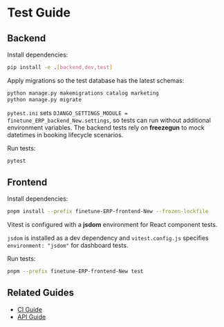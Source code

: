 # Test Guide

## Backend

Install dependencies:

```bash
pip install -e .[backend,dev,test]
```

Apply migrations so the test database has the latest schemas:

```bash
python manage.py makemigrations catalog marketing
python manage.py migrate
```

`pytest.ini` sets `DJANGO_SETTINGS_MODULE = finetune_ERP_backend_New.settings`, so tests can run without additional environment variables. The backend tests rely on **freezegun** to mock datetimes in booking lifecycle scenarios.

Run tests:

```bash
pytest
```

## Frontend

Install dependencies:

```bash
pnpm install --prefix finetune-ERP-frontend-New --frozen-lockfile
```

Vitest is configured with a **jsdom** environment for React component tests.

`jsdom` is installed as a dev dependency and `vitest.config.js` specifies `environment: "jsdom"` for dashboard tests.

Run tests:

```bash
pnpm --prefix finetune-ERP-frontend-New test
```

## Related Guides
- [CI Guide](project/CI_GUIDE.md)
- [API Guide](API_GUIDE.md)
